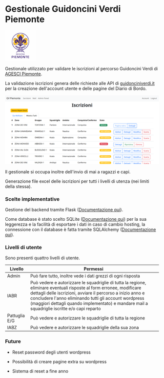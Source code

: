 # Gestionale Guidoncini Verdi Piemonte

<img title="" src="./static/agesci_piemonte.png" alt="" width="100" data-align="center">

Gestionale utilizzato per validare le iscrizioni al percorso Guidoncini Verdi di [AGESCI Piemonte](https://piemonte.agesci.it/).

La validazione iscrizioni genera delle richieste alle API di [guidonciniverdi.it](https://guidonciniverdi.it/) per la creazione dell'account utente e delle pagine del Diario di Bordo.

<img title="" src="./static/pag_iscrizioni.png" alt="" width="554" data-align="center">

Il gestionale si occupa inoltre dell'invio di mai a ragazzi e capi.

Generazione file excel delle iscrizioni per tutti i livelli di utenza (nei limiti della stessa).

### Scelte implementative

Gestione del backend tramite Flask ([Documentazione qui](https://flask.palletsprojects.com/)).

Come database è stato scelto SQLite ([Documentazione qui](https://www.sqlite.org/)) per la sua leggerezza e la facilità di esportare i dati in caso di cambio hosting, la connessione con il database è fatta tramite SQLAlchemy ([Documentazione qui](https://www.sqlalchemy.org/)).

### Livelli di utente

Sono presenti quattro livelli di utente.

| Livello       | Permessi                                                                                                                                                                                                                                                                                                                                     |
| ------------- | -------------------------------------------------------------------------------------------------------------------------------------------------------------------------------------------------------------------------------------------------------------------------------------------------------------------------------------------- |
| Admin         | Può fare tutto, inoltre vede i dati grezzi di ogni risposta                                                                                                                                                                                                                                                                                  |
| IABR          | Può vedere e autorizzare le squadriglie di tutta la regione, eliminare eventuali risposte al form erronee, modificare dettagli delle iscrizioni, avviare il percorso a inizio anno e concludere l'anno eliminando tutti gli account wordpress (maggiori dettagli quando implementato) e mandare mail a squadriglie iscritte e/o capi reparto |
| Pattuglia E/G | Può vedere e autorizzare le squadriglie di tutta la regione                                                                                                                                                                                                                                                                                  |
| IABZ          | Può vedere e autorizzare le squadriglie della sua zona                                                                                                                                                                                                                                                                                       |

### Future

- Reset password degli utenti wordpress

- Possibilità di creare pagine extra su wordpress

- Sistema di reset a fine anno

